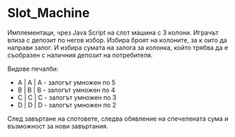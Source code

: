 # Slot_Machine

Имплементаци, чрез Java Script на слот машина с 3 колони.
Играчът влиза с депозит по негов избор. Избира броят на колоните, за к оито да направи залог. И избира сумата на залога за колонка, който трябва да е съобразен с наличния депозит на потребителя. 

Видове печалби:
 * A | A | A - залогът умножен по 5
 * B | B | B - залогът умножен по 4
 * C | C | C - залогът умножен по 3
 * D | D | D - залогът умножен по 2

След завъртане на слотовете, следва обявление на спечелената сума и възможност за нови завъртания.
 
